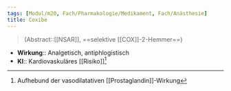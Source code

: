 ```yaml
---
tags: [Modul/m20, Fach/Pharmakologie/Medikament, Fach/Anästhesie]
title: Coxibe
---
```

> (Abstract::[[NSAR]], ==selektive [[COX]]-2-Hemmer==)
- **Wirkung**:: Analgetisch, antiphlogistisch
- **KI**:: Kardiovaskuläres [[Risiko]][^1]

[^1]: Aufhebund der vasodilatativen [[Prostaglandin]]-Wirkung